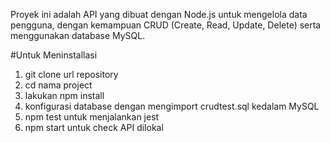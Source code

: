 Proyek ini adalah API yang dibuat dengan Node.js untuk mengelola data pengguna, dengan kemampuan CRUD (Create, Read, Update, Delete) serta menggunakan database MySQL.

#Untuk Meninstallasi
1. git clone url repository
2. cd nama project
3. lakukan npm install
4. konfigurasi database dengan mengimport crudtest.sql kedalam MySQL
5. npm test untuk menjalankan jest
6. npm start untuk check API dilokal
